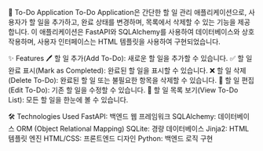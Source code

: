 📝 To-Do Application
To-Do Application은 간단한 할 일 관리 애플리케이션으로, 사용자가 할 일을 추가하고, 완료 상태를 변경하며, 목록에서 삭제할 수 있는 기능을 제공합니다. 이 애플리케이션은 FastAPI와 SQLAlchemy를 사용하여 데이터베이스와 상호작용하며, 사용자 인터페이스는 HTML 템플릿을 사용하여 구현되었습니다.

✨ Features
🖊️ 할 일 추가(Add To-Do): 새로운 할 일을 추가할 수 있습니다.
✅ 할 일 완료 표시(Mark as Completed): 완료된 할 일을 표시할 수 있습니다.
❌ 할 일 삭제(Delete To-Do): 완료된 할 일 또는 불필요한 항목을 삭제할 수 있습니다.
📝 할 일 편집(Edit To-Do): 기존 할 일을 수정할 수 있습니다.
📄 할 일 목록 보기(View To-Do List): 모든 할 일을 한눈에 볼 수 있습니다.

🛠️ Technologies Used
FastAPI: 백엔드 웹 프레임워크
SQLAlchemy: 데이터베이스 ORM (Object Relational Mapping)
SQLite: 경량 데이터베이스
Jinja2: HTML 템플릿 엔진
HTML/CSS: 프론트엔드 디자인
Python: 백엔드 로직 구현
